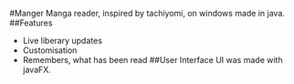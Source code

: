 #Manger
Manga reader, inspired by tachiyomi, on windows made in java.
##Features
* Live liberary updates
* Customisation
* Remembers, what has been read
##User Interface
UI was made with javaFX.